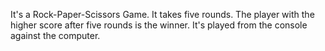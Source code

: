 It's a Rock-Paper-Scissors Game. It takes five rounds.
The player with the higher score after five rounds is the winner.
It's played from the console against the computer.
